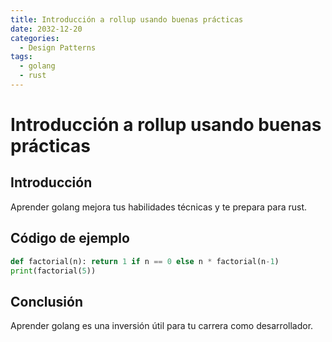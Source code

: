 ```yaml
---
title: Introducción a rollup usando buenas prácticas
date: 2032-12-20
categories:
  - Design Patterns
tags:
  - golang
  - rust
---
```


# Introducción a rollup usando buenas prácticas

## Introducción

Aprender golang mejora tus habilidades técnicas y te prepara para rust.

## Código de ejemplo

```python
def factorial(n): return 1 if n == 0 else n * factorial(n-1)
print(factorial(5))
```

## Conclusión

Aprender golang es una inversión útil para tu carrera como desarrollador.